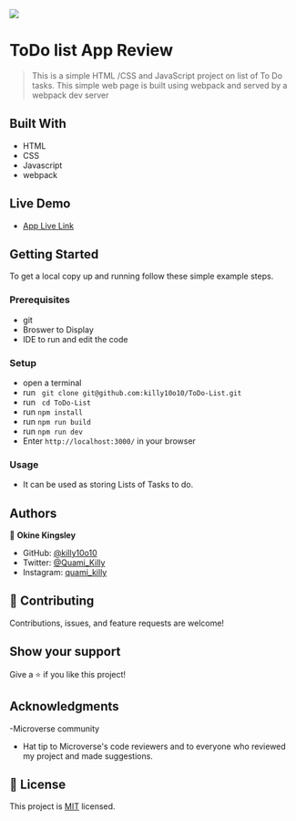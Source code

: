 ![](https://img.shields.io/badge/Microverse-blueviolet)

# ToDo list App Review

> This is a simple HTML /CSS and JavaScript project on list of To Do tasks. This simple web page is built using webpack and served by a webpack dev server

## Built With

- HTML
- CSS
- Javascript
- webpack

## Live Demo

- [App Live Link](https://killy10o10.github.io/ToDo-List/dist/)

## Getting Started

To get a local copy up and running follow these simple example steps.

### Prerequisites

- git
- Broswer to Display
- IDE to run and edit the code

### Setup

- open a terminal
- run ` git clone git@github.com:killy10o10/ToDo-List.git`
- run ` cd ToDo-List`
- run `npm install`
- run `npm run build`
- run `npm run dev`
- Enter `http://localhost:3000/` in your browser

### Usage

- It can be used as storing Lists of Tasks to do.

## Authors

👤 **Okine Kingsley**

- GitHub: [@killy10o10](https://github.com/killy10o10)
- Twitter: [@Quami_Killy](https://twitter.com/Quami_Killy)
- Instagram: [quami_killy](https://www.instagram.com/quami_killy/)


## 🤝 Contributing

Contributions, issues, and feature requests are welcome!

## Show your support

Give a ⭐️ if you like this project!

## Acknowledgments

-Microverse community

- Hat tip to Microverse's code reviewers and to everyone who reviewed my project and made suggestions.

## 📝 License

This project is [MIT](./LICENSE) licensed.
